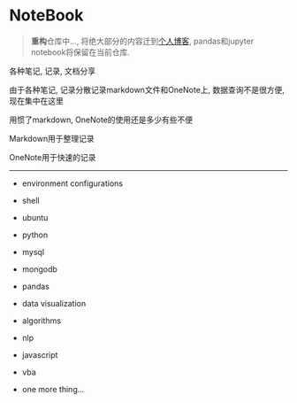 # NoteBook

> **重构**仓库中..., 将绝大部分的内容迁到[个人博客](https://kyouichirou.github.io/), pandas和jupyter notebook将保留在当前仓库.


各种笔记, 记录, 文档分享

由于各种笔记, 记录分散记录markdown文件和OneNote上, 数据查询不是很方便, 现在集中在这里

用惯了markdown, OneNote的使用还是多少有些不便

Markdown用于整理记录

OneNote用于快速的记录

---

- environment configurations

- shell

- ubuntu

- python

- mysql

- mongodb

- pandas

- data visualization

- algorithms

- nlp

- javascript

- vba

- one more thing...
